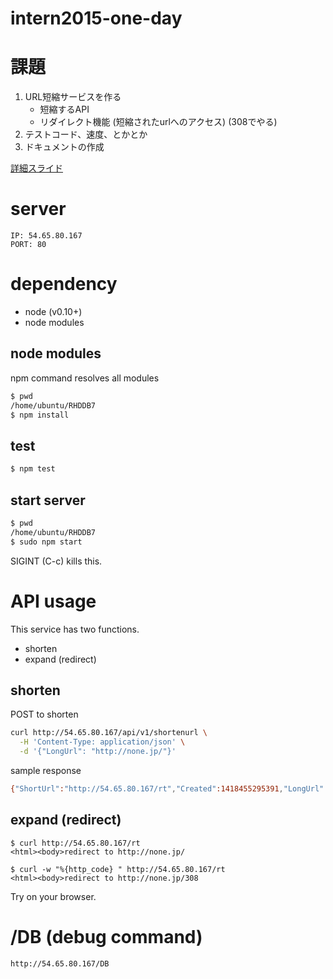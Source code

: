 intern2015-one-day
==================

課題
===
1. URL短縮サービスを作る
    - 短縮するAPI
    - リダイレクト機能 (短縮されたurlへのアクセス) (308でやる)
2. テストコード、速度、とかとか
3. ドキュメントの作成

[詳細スライド](http://go-talks.appspot.com/github.com/kuma-san/slides/intern-2015-winter/main.slide)

# server

```
IP: 54.65.80.167
PORT: 80
```

# dependency

- node (v0.10+)
- node modules

## node modules

npm command resolves all modules

```bash
$ pwd
/home/ubuntu/RHDDB7
$ npm install
```

## test

```bash
$ npm test
```

## start server

```bash
$ pwd
/home/ubuntu/RHDDB7
$ sudo npm start
```

SIGINT (C-c) kills this.

# API usage

This service has two functions.

- shorten
- expand (redirect)

## shorten

POST to shorten

```bash
curl http://54.65.80.167/api/v1/shortenurl \
  -H 'Content-Type: application/json' \
  -d '{"LongUrl": "http://none.jp/"}'
```

sample response

```bash
{"ShortUrl":"http://54.65.80.167/rt","Created":1418455295391,"LongUrl":"http://none.jp/"}%
```

## expand (redirect)

```
$ curl http://54.65.80.167/rt
<html><body>redirect to http://none.jp/

$ curl -w "%{http_code} " http://54.65.80.167/rt
<html><body>redirect to http://none.jp/308 
```

Try on your browser.

# /DB (debug command)

`http://54.65.80.167/DB`
